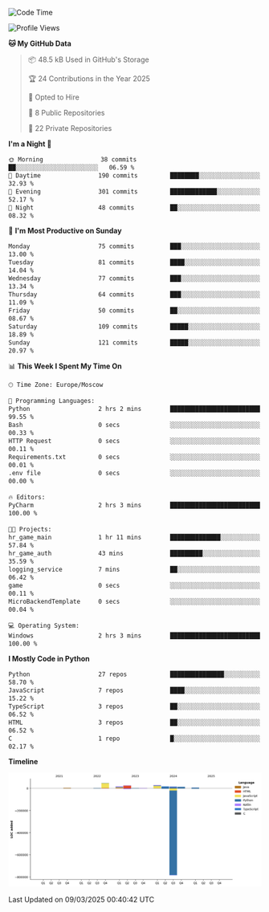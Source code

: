 <!--START_SECTION:waka-->
![Code Time](http://img.shields.io/badge/Code%20Time-614%20hrs%2017%20mins-blue)

![Profile Views](http://img.shields.io/badge/Profile%20Views-1-blue)

**🐱 My GitHub Data** 

> 📦 48.5 kB Used in GitHub's Storage 
 > 
> 🏆 24 Contributions in the Year 2025
 > 
> 💼 Opted to Hire
 > 
> 📜 8 Public Repositories 
 > 
> 🔑 22 Private Repositories 
 > 
**I'm a Night 🦉** 

```text
🌞 Morning                38 commits          ██░░░░░░░░░░░░░░░░░░░░░░░   06.59 % 
🌆 Daytime                190 commits         ████████░░░░░░░░░░░░░░░░░   32.93 % 
🌃 Evening                301 commits         █████████████░░░░░░░░░░░░   52.17 % 
🌙 Night                  48 commits          ██░░░░░░░░░░░░░░░░░░░░░░░   08.32 % 
```
📅 **I'm Most Productive on Sunday** 

```text
Monday                   75 commits          ███░░░░░░░░░░░░░░░░░░░░░░   13.00 % 
Tuesday                  81 commits          ████░░░░░░░░░░░░░░░░░░░░░   14.04 % 
Wednesday                77 commits          ███░░░░░░░░░░░░░░░░░░░░░░   13.34 % 
Thursday                 64 commits          ███░░░░░░░░░░░░░░░░░░░░░░   11.09 % 
Friday                   50 commits          ██░░░░░░░░░░░░░░░░░░░░░░░   08.67 % 
Saturday                 109 commits         █████░░░░░░░░░░░░░░░░░░░░   18.89 % 
Sunday                   121 commits         █████░░░░░░░░░░░░░░░░░░░░   20.97 % 
```


📊 **This Week I Spent My Time On** 

```text
🕑︎ Time Zone: Europe/Moscow

💬 Programming Languages: 
Python                   2 hrs 2 mins        █████████████████████████   99.55 % 
Bash                     0 secs              ░░░░░░░░░░░░░░░░░░░░░░░░░   00.33 % 
HTTP Request             0 secs              ░░░░░░░░░░░░░░░░░░░░░░░░░   00.11 % 
Requirements.txt         0 secs              ░░░░░░░░░░░░░░░░░░░░░░░░░   00.01 % 
.env file                0 secs              ░░░░░░░░░░░░░░░░░░░░░░░░░   00.00 % 

🔥 Editors: 
PyCharm                  2 hrs 3 mins        █████████████████████████   100.00 % 

🐱‍💻 Projects: 
hr_game_main             1 hr 11 mins        ██████████████░░░░░░░░░░░   57.84 % 
hr_game_auth             43 mins             █████████░░░░░░░░░░░░░░░░   35.59 % 
logging_service          7 mins              ██░░░░░░░░░░░░░░░░░░░░░░░   06.42 % 
game                     0 secs              ░░░░░░░░░░░░░░░░░░░░░░░░░   00.11 % 
MicroBackendTemplate     0 secs              ░░░░░░░░░░░░░░░░░░░░░░░░░   00.04 % 

💻 Operating System: 
Windows                  2 hrs 3 mins        █████████████████████████   100.00 % 
```

**I Mostly Code in Python** 

```text
Python                   27 repos            ███████████████░░░░░░░░░░   58.70 % 
JavaScript               7 repos             ████░░░░░░░░░░░░░░░░░░░░░   15.22 % 
TypeScript               3 repos             ██░░░░░░░░░░░░░░░░░░░░░░░   06.52 % 
HTML                     3 repos             ██░░░░░░░░░░░░░░░░░░░░░░░   06.52 % 
C                        1 repo              █░░░░░░░░░░░░░░░░░░░░░░░░   02.17 % 
```



**Timeline**

![Lines of Code chart](https://raw.githubusercontent.com/adlemx/adlemx/main/assets/bar_graph.png)


 Last Updated on 09/03/2025 00:40:42 UTC
<!--END_SECTION:waka-->
